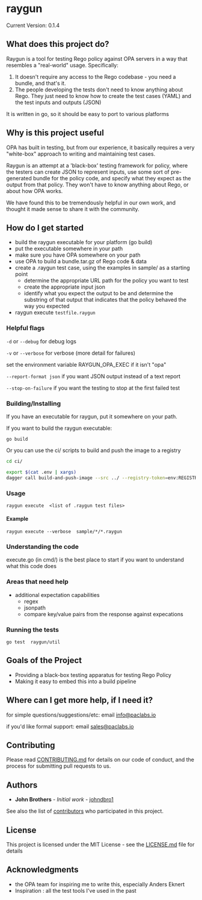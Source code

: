 # raygun

Current Version: 0.1.4

## What does this project do?
   Raygun is a tool for testing Rego policy against OPA servers in a way that resembles a "real-world" usage.  Specifically:

   1. It doesn't require any access to the Rego codebase - you need a bundle, and that's it.
   2. The people developing the tests don't need to know anything about Rego.  They just need to know how to create the test cases (YAML) and the test inputs and outputs (JSON)

   It is written in go, so it should be easy to port to various platforms


## Why is this project useful

   OPA has built in testing, but from our experience, it basically requires a very "white-box"
   approach to writing and maintaining test cases.

   Raygun is an attempt at a 'black-box' testing framework for policy, where the testers can
   create JSON to represent inputs, use some sort of pre-generated bundle for the policy code,
   and specify what they expect as the output from that policy.  They won't have to know anything
   about Rego, or about how OPA works.

   We have found this to be tremendously helpful in our own work, and thought it made sense
   to share it with the community.

## How do I get started

* build the raygun executable for your platform (go build)
* put the executable somewhere in your path
* make sure you have OPA somewhere on your path
* use OPA to build a bundle.tar.gz of Rego code & data
* create a .raygun test case, using the examples in sample/ as a starting point
   * determine the appropriate URL path for the policy you want to test
   * create the appropriate input json
   * identify what you expect the output to be and determine the substring of that output that indicates that the policy behaved the way you expected
* raygun execute ```testfile.raygun```

### Helpful flags

```-d``` or ```--debug``` for debug logs

```-v``` or ```--verbose``` for verbose (more detail for failures)

set the environment variable RAYGUN_OPA_EXEC if it isn't "opa"

```--report-format json``` if you want JSON output instead of a text report

```--stop-on-failure``` if you want the testing to stop at the first failed test

### Building/Installing

If you have an executable for raygun, put it somewhere on your path.

If you want to build the raygun executable:

```
go build
```

Or you can use the ci/ scripts to build and push the image to a registry
```bash
cd ci/

export $(cat .env | xargs)
dagger call build-and-push-image --src ../ --registry-token=env:REGISTRY_ACCESS_TOKEN
```

### Usage

```
raygun execute  <list of .raygun test files>
```

#### Example
```
raygun execute --verbose  sample/*/*.raygun
```

### Understanding the code

   execute.go (in cmd/) is the best place to start if you want to understand what this code does

### Areas that need help

* additional expectation capabilities
   * regex
   * jsonpath
   * compare key/value pairs from the response against expecations

### Running the tests

```
go test  raygun/util
```


## Goals of the Project

   * Providing a black-box testing apparatus for testing Rego Policy
   * Making it easy to embed this into a build pipeline


## Where can I get more help, if I need it?

   for simple questions/suggestions/etc: email info@paclabs.io

   if you'd like formal support: email sales@paclabs.io



## Contributing

Please read [CONTRIBUTING.md]() for details on our code of conduct, and the process for submitting pull requests to us.


## Authors

* **John Brothers** - *Initial work* - [johndbro1](https://github.com/johndbro1)

See also the list of [contributors](https://github.com/paclabsnet/raygun/contributors) who participated in this project.

## License

This project is licensed under the MIT License - see the [LICENSE.md](LICENSE.md) file for details

## Acknowledgments

* the OPA team for inspiring me to write this, especially Anders Eknert
* Inspiration : all the test tools I've used in the past

